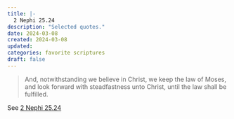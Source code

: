 ```yaml
---
title: |-
  2 Nephi 25.24
description: "Selected quotes."
date: 2024-03-08
created: 2024-03-08
updated: 
categories: favorite scriptures
draft: false
---
```


> And, notwithstanding we believe in Christ, we keep the law of Moses, and look forward with steadfastness unto Christ, until the law shall be fulfilled.

See [2 Nephi 25.24](https://www.churchofjesuschrist.org/study/scriptures/bofm/2-ne/25?id=p24&lang=eng#p24)